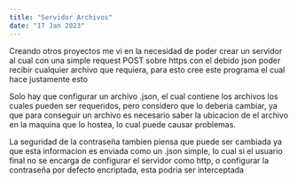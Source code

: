 ```yaml
---
title: "Servidor Archivos"
date: "17 Jan 2023"
---
```



 Creando otros proyectos me vi en la necesidad de poder crear un servidor al cual con una simple request POST sobre https con el debido json poder recibir cualquier archivo que requiera, para esto cree este programa el cual hace justamente esto

 Solo hay que configurar un archivo .json, el cual contiene los archivos los cuales pueden ser requeridos, pero considero que lo deberia cambiar, ya que para conseguir un archivo es necesario saber la ubicacion de el archivo en la maquina que lo hostea, lo cual puede causar problemas.

 La seguridad de la contraseña tambien piensa que puede ser cambiada ya que esta informacion es enviada como un .json simple, lo cual si el usuario final no se encarga de configurar el servidor como http, o configurar la contraseña por defecto encriptada, esta podria ser interceptada



